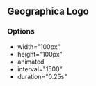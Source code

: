 ## Geographica Logo
<geo-logo></geo-logo>
### Options
- width="100px"
- height="100px"
- animated
- interval="1500"
- duration="0.25s"
